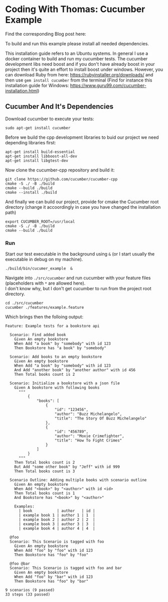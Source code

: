 
# Coding With Thomas: Cucumber Example

Find the corresponding Blog post here: 

To build and run this example please install all needed dependencies.  

This installation guide refers to an Ubuntu systems. In general I use a docker container to build and run my cucumber tests. The cucumber development libs need boost and if you don't have already boost in your project then it's quite an effort to install boost under windows. However, you can download Ruby from here: https://rubyinstaller.org/downloads/ and then use `gem install cucumber` from the terminal (Find for instance this installation guide for Windows: https://www.guru99.com/cucumber-installation.html)

## Cucumber And It's Dependencies

Download cucumber to execute your tests: 
```
sudo apt-get install cucumber
```

Before we build the cpp development libraries to buid our project we need depending libraries first:
```
apt-get install build-essential
apt-get install libboost-all-dev
apt-get install libgtest-dev
```

Now clone the cucumber-cpp repository and build it:
```
git clone https://github.com/cucumber/cucumber-cpp
cmake -S ./ -B ./build
cmake --build ./build
cmake --install ./build
```

And finally we can build our project, provide for cmake the Cucumber root directory (change it accoordingly in case you have changed the installation path)

```
export CUCUMBER_ROOT=/usr/local
cmake -S ./ -B ./build
cmake --build ./build
```

### Run 

Start our test executable in the background using `&` (or I start usually the executable in debug on my machine).
```
./build/bin/cucumer_example  &
```

Navigate into `./src/cucumber` and run cucumber with your feature files (placeholders with `*` are allowed here).   
I don't know why, but I don't get cucumber to run from the project root directory.
```
cd ./src/cucumber
cucumber ./features/example.feature
```

Which brings then the folloing output:
```
Feature: Example tests for a bookstore api

  Scenario: Find added book
    Given An empty bookstore
    When Add "a book" by "somebody" with id 123
    Then Bookstore has "a book" by "somebody"

  Scenario: Add books to an empty bookstore
    Given An empty bookstore
    When Add "a book" by "somebody" with id 123
    And Add "another book" by "another author" with id 456
    Then Total books count is 2

  Scenario: Initialize a bookstore with a json file
    Given A bookstore with following books
      """
          {
              "books": [
                  {
                      "id": "123456",
                      "author": "Buzz Michelangelo",
                      "title": "The Story Of Buzz Michelangelo"
                  },
                  {
                      "id": "456789",
                      "author": "Moxie Crimefighter",
                      "title": "How To Fight Crimes"
                  }
              ]
          }
      """
    Then Total books count is 2
    But Add "some other book" by "Jeff" with id 999
    Then Total books count is 3

  Scenario Outline: Adding multiple books with scenario outline
    Given An empty bookstore
    When Add "<book>" by "<author>" with id <id>
    Then Total books count is 1
    And Bookstore has "<book>" by "<author>"

    Examples:
      | book           | author   | id |
      | example book 1 | author 1 | 1  |
      | example book 2 | author 2 | 2  |
      | example book 3 | author 3 | 3  |
      | example book 4 | author 4 | 4  |

  @foo
  Scenario: This Scenario is tagged with foo
    Given An empty bookstore
    When Add "foo" by "foo" with id 123
    Then Bookstore has "foo" by "foo"

  @foo @bar
  Scenario: This Scenario is tagged with foo and bar
    Given An empty bookstore
    When Add "foo" by "bar" with id 123
    Then Bookstore has "foo" by "bar"

9 scenarios (9 passed)
33 steps (33 passed)
```